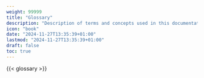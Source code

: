 ```yaml
---
weight: 99999
title: "Glossary"
description: "Description of terms and concepts used in this documentation."
icon: "book"
date: "2024-11-27T13:35:39+01:00"
lastmod: "2024-11-27T13:35:39+01:00"
draft: false
toc: true
---
```


{{< glossary >}}
